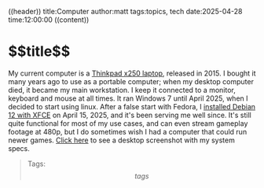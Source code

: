 ((header))
title:Computer
author:matt
tags:topics, tech
date:2025-04-28
time:12:00:00
((content))
<h1 id="pagetitle">$$title$$</h1>

My current computer is a [Thinkpad x250 laptop](https://en.wikipedia.org/wiki/ThinkPad_X_series#X250), released in 2015. I bought it many years ago to use as a portable computer; when my desktop computer died, it became my main workstation. I keep it connected to a monitor, keyboard and mouse at all times. It ran Windows 7 until April 2025, when I decided to start using linux. After a false start with Fedora, I [installed Debian 12 with XFCE](https://bluelander.bearblog.dev/linux-pause/) on April 15, 2025, and it's been serving me well since. It's still quite functional for most of my use cases, and can even stream gameplay footage at 480p, but I do sometimes wish I had a computer that could run newer games. [Click here](https://mattbee.zone/beePC.png) to see a desktop screenshot with my system specs.

>Tags: $$tags$$